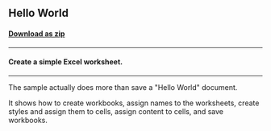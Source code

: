 ## Hello World
#### [Download as zip](https://minhaskamal.github.io/DownGit/#/home?url=https://github.com/GrapeCity/ComponentOne-WinForms-Samples/tree/master/NetFramework\Excel\CS\HelloWorld)
____
#### Create a simple Excel worksheet.
____
The sample actually does more than save a "Hello World" document.

It shows how to create workbooks, assign names to the worksheets, create styles and assign them to cells, assign content to cells, and save workbooks.

